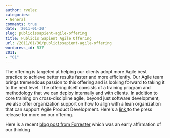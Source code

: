 ```yaml
---
author: rvelez
categories:
- General
comments: true
date: '2011-01-30'
slug: publicissapient-agile-offering
title: Publicis Sapient Agile Offering
url: /2011/01/30/publicissapient-agile-offering
wordpress_id: 537
2011:
- "01"
---
```



The offering is targeted at helping our clients adopt more Agile best practice to achieve better results faster and more efficiently. Our Agile team brings tremendous passion to this offering and is looking forward to taking it to the next level. The offering itself consists of a training program and methodology that we can deploy internally and with clients. In addition to core training on cross-discipline agile, beyond just software development, we also offer organization support on how to align with a lean organization that can support Agile Product Development. Here's a [link ](http://www.prweb.com/releases/2010/07/prweb4307374.htm)to the press release for more on our offering. 

Here is a recent [blog post from Forrester](http://blogs.forrester.com/tom_grant/10-04-21-publicissapient_shows_clients_how_agile_services_work) which was an early affirmation of our thinking 
